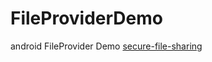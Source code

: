 # FileProviderDemo
android FileProvider Demo
[secure-file-sharing](https://developer.android.com/training/secure-file-sharing/setup-sharing.html)
